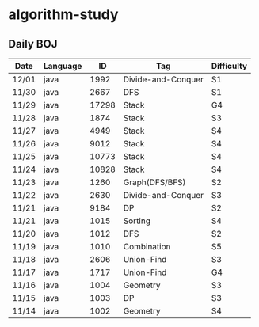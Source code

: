 # algorithm-study

## Daily BOJ
| Date | Language | ID | Tag | Difficulty |
|------|---|---|---|---|
| 12/01 | java | 1992 | Divide-and-Conquer | S1 |
| 11/30 | java | 2667 | DFS | S1 |
| 11/29 | java | 17298 | Stack | G4 |
| 11/28 | java | 1874 | Stack | S3 |
| 11/27 | java | 4949 | Stack | S4 |
| 11/26 | java | 9012 | Stack | S4 |
| 11/25 | java | 10773 | Stack | S4 |
| 11/24 | java | 10828 | Stack | S4 |
| 11/23 | java | 1260 | Graph(DFS/BFS) | S2 |
| 11/22 | java | 2630 | Divide-and-Conquer | S3 |
| 11/21 | java | 9184 | DP | S2 |
| 11/21 | java | 1015 | Sorting | S4 |
| 11/20 | java | 1012 | DFS | S2 |
| 11/19 | java | 1010 | Combination | S5 |
| 11/18 | java | 2606 | Union-Find | S3 |
| 11/17 | java | 1717 | Union-Find | G4 |
| 11/16 | java | 1004 | Geometry | S3 |
| 11/15 | java | 1003 | DP | S3 |
| 11/14 | java | 1002 | Geometry | S4 |
